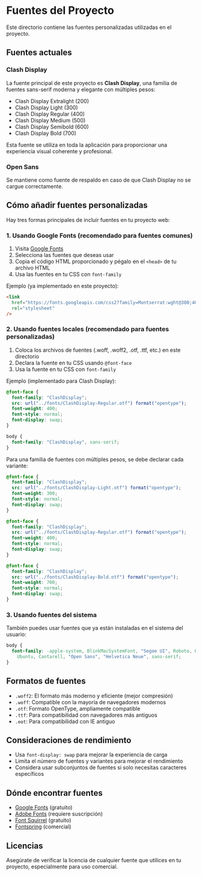 # Fuentes del Proyecto

Este directorio contiene las fuentes personalizadas utilizadas en el proyecto.

## Fuentes actuales

### Clash Display

La fuente principal de este proyecto es **Clash Display**, una familia de fuentes sans-serif moderna y elegante con múltiples pesos:

- Clash Display Extralight (200)
- Clash Display Light (300)
- Clash Display Regular (400)
- Clash Display Medium (500)
- Clash Display Semibold (600)
- Clash Display Bold (700)

Esta fuente se utiliza en toda la aplicación para proporcionar una experiencia visual coherente y profesional.

### Open Sans

Se mantiene como fuente de respaldo en caso de que Clash Display no se cargue correctamente.

## Cómo añadir fuentes personalizadas

Hay tres formas principales de incluir fuentes en tu proyecto web:

### 1. Usando Google Fonts (recomendado para fuentes comunes)

1. Visita [Google Fonts](https://fonts.google.com/)
2. Selecciona las fuentes que deseas usar
3. Copia el código HTML proporcionado y pégalo en el `<head>` de tu archivo HTML
4. Usa las fuentes en tu CSS con `font-family`

Ejemplo (ya implementado en este proyecto):

```html
<link
  href="https://fonts.googleapis.com/css2?family=Montserrat:wght@300;400;500;700&family=Roboto:wght@300;400;500;700&display=swap"
  rel="stylesheet"
/>
```

### 2. Usando fuentes locales (recomendado para fuentes personalizadas)

1. Coloca los archivos de fuentes (.woff, .woff2, .otf, .ttf, etc.) en este directorio
2. Declara la fuente en tu CSS usando `@font-face`
3. Usa la fuente en tu CSS con `font-family`

Ejemplo (implementado para Clash Display):

```css
@font-face {
  font-family: "ClashDisplay";
  src: url("../fonts/ClashDisplay-Regular.otf") format("opentype");
  font-weight: 400;
  font-style: normal;
  font-display: swap;
}

body {
  font-family: "ClashDisplay", sans-serif;
}
```

Para una familia de fuentes con múltiples pesos, se debe declarar cada variante:

```css
@font-face {
  font-family: "ClashDisplay";
  src: url("../fonts/ClashDisplay-Light.otf") format("opentype");
  font-weight: 300;
  font-style: normal;
  font-display: swap;
}

@font-face {
  font-family: "ClashDisplay";
  src: url("../fonts/ClashDisplay-Regular.otf") format("opentype");
  font-weight: 400;
  font-style: normal;
  font-display: swap;
}

@font-face {
  font-family: "ClashDisplay";
  src: url("../fonts/ClashDisplay-Bold.otf") format("opentype");
  font-weight: 700;
  font-style: normal;
  font-display: swap;
}
```

### 3. Usando fuentes del sistema

También puedes usar fuentes que ya están instaladas en el sistema del usuario:

```css
body {
  font-family: -apple-system, BlinkMacSystemFont, "Segoe UI", Roboto, Oxygen,
    Ubuntu, Cantarell, "Open Sans", "Helvetica Neue", sans-serif;
}
```

## Formatos de fuentes

- `.woff2`: El formato más moderno y eficiente (mejor compresión)
- `.woff`: Compatible con la mayoría de navegadores modernos
- `.otf`: Formato OpenType, ampliamente compatible
- `.ttf`: Para compatibilidad con navegadores más antiguos
- `.eot`: Para compatibilidad con IE antiguo

## Consideraciones de rendimiento

- Usa `font-display: swap` para mejorar la experiencia de carga
- Limita el número de fuentes y variantes para mejorar el rendimiento
- Considera usar subconjuntos de fuentes si solo necesitas caracteres específicos

## Dónde encontrar fuentes

- [Google Fonts](https://fonts.google.com/) (gratuito)
- [Adobe Fonts](https://fonts.adobe.com/) (requiere suscripción)
- [Font Squirrel](https://www.fontsquirrel.com/) (gratuito)
- [Fontspring](https://www.fontspring.com/) (comercial)

## Licencias

Asegúrate de verificar la licencia de cualquier fuente que utilices en tu proyecto, especialmente para uso comercial.

